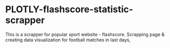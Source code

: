 # PLOTLY-flashscore-statistic-scrapper
This is a scrapper for popular sport website - flashscore. Scrapping page &amp; creating data visualization for football matches in last days,


